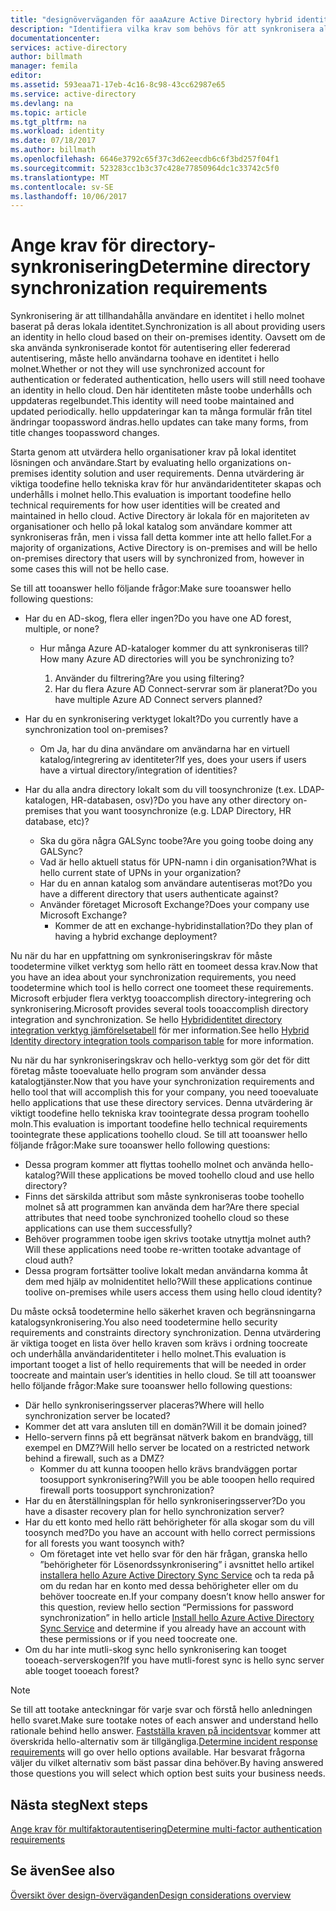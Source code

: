```yaml
---
title: "designöverväganden för aaaAzure Active Directory hybrid identity - fastställa kraven för directory-synkronisering | Microsoft Docs"
description: "Identifiera vilka krav som behövs för att synkronisera alla hello användare mellan on = lokala och molnbaserade för hello enterprise."
documentationcenter: 
services: active-directory
author: billmath
manager: femila
editor: 
ms.assetid: 593eaa71-17eb-4c16-8c98-43cc62987e65
ms.service: active-directory
ms.devlang: na
ms.topic: article
ms.tgt_pltfrm: na
ms.workload: identity
ms.date: 07/18/2017
ms.author: billmath
ms.openlocfilehash: 6646e3792c65f37c3d62eecdb6c6f3bd257f04f1
ms.sourcegitcommit: 523283cc1b3c37c428e77850964dc1c33742c5f0
ms.translationtype: MT
ms.contentlocale: sv-SE
ms.lasthandoff: 10/06/2017
---
```

# <a name="determine-directory-synchronization-requirements"></a><span data-ttu-id="26f90-103">Ange krav för directory-synkronisering</span><span class="sxs-lookup"><span data-stu-id="26f90-103">Determine directory synchronization requirements</span></span>
<span data-ttu-id="26f90-104">Synkronisering är att tillhandahålla användare en identitet i hello molnet baserat på deras lokala identitet.</span><span class="sxs-lookup"><span data-stu-id="26f90-104">Synchronization is all about providing users an identity in hello cloud based on their on-premises identity.</span></span> <span data-ttu-id="26f90-105">Oavsett om de ska använda synkroniserade kontot för autentisering eller federerad autentisering, måste hello användarna toohave en identitet i hello molnet.</span><span class="sxs-lookup"><span data-stu-id="26f90-105">Whether or not they will use synchronized account for authentication or federated authentication, hello users will still need toohave an identity in hello cloud.</span></span>  <span data-ttu-id="26f90-106">Den här identiteten måste toobe underhålls och uppdateras regelbundet.</span><span class="sxs-lookup"><span data-stu-id="26f90-106">This identity will need toobe maintained and updated periodically.</span></span>  <span data-ttu-id="26f90-107">hello uppdateringar kan ta många formulär från titel ändringar toopassword ändras.</span><span class="sxs-lookup"><span data-stu-id="26f90-107">hello updates can take many forms, from title changes toopassword changes.</span></span>  

<span data-ttu-id="26f90-108">Starta genom att utvärdera hello organisationer krav på lokal identitet lösningen och användare.</span><span class="sxs-lookup"><span data-stu-id="26f90-108">Start by evaluating hello organizations on-premises identity solution and user requirements.</span></span> <span data-ttu-id="26f90-109">Denna utvärdering är viktiga toodefine hello tekniska krav för hur användaridentiteter skapas och underhålls i molnet hello.</span><span class="sxs-lookup"><span data-stu-id="26f90-109">This evaluation is important toodefine hello technical requirements for how user identities will be created and maintained in hello cloud.</span></span>  <span data-ttu-id="26f90-110">Active Directory är lokala för en majoriteten av organisationer och hello på lokal katalog som användare kommer att synkroniseras från, men i vissa fall detta kommer inte att hello fallet.</span><span class="sxs-lookup"><span data-stu-id="26f90-110">For a majority of organizations, Active Directory is on-premises and will be hello on-premises directory that users will by synchronized from, however in some cases this will not be hello case.</span></span>  

<span data-ttu-id="26f90-111">Se till att tooanswer hello följande frågor:</span><span class="sxs-lookup"><span data-stu-id="26f90-111">Make sure tooanswer hello following questions:</span></span>

* <span data-ttu-id="26f90-112">Har du en AD-skog, flera eller ingen?</span><span class="sxs-lookup"><span data-stu-id="26f90-112">Do you have one AD forest, multiple, or none?</span></span>
  
  * <span data-ttu-id="26f90-113">Hur många Azure AD-kataloger kommer du att synkroniseras till?</span><span class="sxs-lookup"><span data-stu-id="26f90-113">How many Azure AD directories will you be synchronizing to?</span></span>
    
    1. <span data-ttu-id="26f90-114">Använder du filtrering?</span><span class="sxs-lookup"><span data-stu-id="26f90-114">Are you using filtering?</span></span>
    2. <span data-ttu-id="26f90-115">Har du flera Azure AD Connect-servrar som är planerat?</span><span class="sxs-lookup"><span data-stu-id="26f90-115">Do you have multiple Azure AD Connect servers planned?</span></span>
* <span data-ttu-id="26f90-116">Har du en synkronisering verktyget lokalt?</span><span class="sxs-lookup"><span data-stu-id="26f90-116">Do you currently have a synchronization tool on-premises?</span></span>
  
  * <span data-ttu-id="26f90-117">Om Ja, har du dina användare om användarna har en virtuell katalog/integrering av identiteter?</span><span class="sxs-lookup"><span data-stu-id="26f90-117">If yes, does your users if users have a virtual directory/integration of identities?</span></span>
* <span data-ttu-id="26f90-118">Har du alla andra directory lokalt som du vill toosynchronize (t.ex. LDAP-katalogen, HR-databasen, osv)?</span><span class="sxs-lookup"><span data-stu-id="26f90-118">Do you have any other directory on-premises that you want toosynchronize (e.g. LDAP Directory, HR database, etc)?</span></span>
  * <span data-ttu-id="26f90-119">Ska du göra några GALSync toobe?</span><span class="sxs-lookup"><span data-stu-id="26f90-119">Are you going toobe doing any GALSync?</span></span>
  * <span data-ttu-id="26f90-120">Vad är hello aktuell status för UPN-namn i din organisation?</span><span class="sxs-lookup"><span data-stu-id="26f90-120">What is hello current state of UPNs in your organization?</span></span> 
  * <span data-ttu-id="26f90-121">Har du en annan katalog som användare autentiseras mot?</span><span class="sxs-lookup"><span data-stu-id="26f90-121">Do you have a different directory that users authenticate against?</span></span>
  * <span data-ttu-id="26f90-122">Använder företaget Microsoft Exchange?</span><span class="sxs-lookup"><span data-stu-id="26f90-122">Does your company use Microsoft Exchange?</span></span>
    * <span data-ttu-id="26f90-123">Kommer de att en exchange-hybridinstallation?</span><span class="sxs-lookup"><span data-stu-id="26f90-123">Do they plan of having a hybrid exchange deployment?</span></span>

<span data-ttu-id="26f90-124">Nu när du har en uppfattning om synkroniseringskrav för måste toodetermine vilket verktyg som hello rätt en toomeet dessa krav.</span><span class="sxs-lookup"><span data-stu-id="26f90-124">Now that you have an idea about your synchronization requirements, you need toodetermine which tool is hello correct one toomeet these requirements.</span></span>  <span data-ttu-id="26f90-125">Microsoft erbjuder flera verktyg tooaccomplish directory-integrering och synkronisering.</span><span class="sxs-lookup"><span data-stu-id="26f90-125">Microsoft provides several tools tooaccomplish directory integration and synchronization.</span></span>  <span data-ttu-id="26f90-126">Se hello [Hybrididentitet directory integration verktyg jämförelsetabell](active-directory-hybrid-identity-design-considerations-tools-comparison.md) för mer information.</span><span class="sxs-lookup"><span data-stu-id="26f90-126">See hello [Hybrid Identity directory integration tools comparison table](active-directory-hybrid-identity-design-considerations-tools-comparison.md) for more information.</span></span> 

<span data-ttu-id="26f90-127">Nu när du har synkroniseringskrav och hello-verktyg som gör det för ditt företag måste tooevaluate hello program som använder dessa katalogtjänster.</span><span class="sxs-lookup"><span data-stu-id="26f90-127">Now that you have your synchronization requirements and hello tool that will accomplish this for your company, you need tooevaluate hello applications that use these directory services.</span></span> <span data-ttu-id="26f90-128">Denna utvärdering är viktigt toodefine hello tekniska krav toointegrate dessa program toohello moln.</span><span class="sxs-lookup"><span data-stu-id="26f90-128">This evaluation is important toodefine hello technical requirements toointegrate these applications toohello cloud.</span></span> <span data-ttu-id="26f90-129">Se till att tooanswer hello följande frågor:</span><span class="sxs-lookup"><span data-stu-id="26f90-129">Make sure tooanswer hello following questions:</span></span>

* <span data-ttu-id="26f90-130">Dessa program kommer att flyttas toohello molnet och använda hello-katalog?</span><span class="sxs-lookup"><span data-stu-id="26f90-130">Will these applications be moved toohello cloud and use hello directory?</span></span>
* <span data-ttu-id="26f90-131">Finns det särskilda attribut som måste synkroniseras toobe toohello molnet så att programmen kan använda dem har?</span><span class="sxs-lookup"><span data-stu-id="26f90-131">Are there special attributes that need toobe synchronized toohello cloud so these applications can use them successfully?</span></span>
* <span data-ttu-id="26f90-132">Behöver programmen toobe igen skrivs tootake utnyttja molnet auth?</span><span class="sxs-lookup"><span data-stu-id="26f90-132">Will these applications need toobe re-written tootake advantage of cloud auth?</span></span>
* <span data-ttu-id="26f90-133">Dessa program fortsätter toolive lokalt medan användarna komma åt dem med hjälp av molnidentitet hello?</span><span class="sxs-lookup"><span data-stu-id="26f90-133">Will these applications continue toolive on-premises while users access them using hello cloud identity?</span></span>

<span data-ttu-id="26f90-134">Du måste också toodetermine hello säkerhet kraven och begränsningarna katalogsynkronisering.</span><span class="sxs-lookup"><span data-stu-id="26f90-134">You also need toodetermine hello security requirements and constraints directory synchronization.</span></span> <span data-ttu-id="26f90-135">Denna utvärdering är viktiga tooget en lista över hello kraven som krävs i ordning toocreate och underhålla användaridentiteter i hello molnet.</span><span class="sxs-lookup"><span data-stu-id="26f90-135">This evaluation is important tooget a list of hello requirements that will be needed in order toocreate and maintain user’s identities in hello cloud.</span></span> <span data-ttu-id="26f90-136">Se till att tooanswer hello följande frågor:</span><span class="sxs-lookup"><span data-stu-id="26f90-136">Make sure tooanswer hello following questions:</span></span>

* <span data-ttu-id="26f90-137">Där hello synkroniseringsserver placeras?</span><span class="sxs-lookup"><span data-stu-id="26f90-137">Where will hello synchronization server be located?</span></span>
* <span data-ttu-id="26f90-138">Kommer det att vara ansluten till en domän?</span><span class="sxs-lookup"><span data-stu-id="26f90-138">Will it be domain joined?</span></span>
* <span data-ttu-id="26f90-139">Hello-servern finns på ett begränsat nätverk bakom en brandvägg, till exempel en DMZ?</span><span class="sxs-lookup"><span data-stu-id="26f90-139">Will hello server be located on a restricted network behind a firewall, such as a DMZ?</span></span>
  * <span data-ttu-id="26f90-140">Kommer du att kunna tooopen hello krävs brandväggen portar toosupport synkronisering?</span><span class="sxs-lookup"><span data-stu-id="26f90-140">Will you be able tooopen hello required firewall ports toosupport synchronization?</span></span>
* <span data-ttu-id="26f90-141">Har du en återställningsplan för hello synkroniseringsserver?</span><span class="sxs-lookup"><span data-stu-id="26f90-141">Do you have a disaster recovery plan for hello synchronization server?</span></span>
* <span data-ttu-id="26f90-142">Har du ett konto med hello rätt behörigheter för alla skogar som du vill toosynch med?</span><span class="sxs-lookup"><span data-stu-id="26f90-142">Do you have an account with hello correct permissions for all forests you want toosynch with?</span></span>
  * <span data-ttu-id="26f90-143">Om företaget inte vet hello svar för den här frågan, granska hello ”behörigheter för Lösenordssynkronisering” i avsnittet hello artikel [installera hello Azure Active Directory Sync Service](https://msdn.microsoft.com/library/azure/dn757602.aspx#BKMK_CreateAnADAccountForTheSyncService) och ta reda på om du redan har en konto med dessa behörigheter eller om du behöver toocreate en.</span><span class="sxs-lookup"><span data-stu-id="26f90-143">If your company doesn’t know hello answer for this question, review hello section “Permissions for password synchronization” in hello article [Install hello Azure Active Directory Sync Service](https://msdn.microsoft.com/library/azure/dn757602.aspx#BKMK_CreateAnADAccountForTheSyncService) and determine if you already have an account with these permissions or if you need toocreate one.</span></span>
* <span data-ttu-id="26f90-144">Om du har inte mutli-skog sync hello synkronisering kan tooget tooeach-serverskogen?</span><span class="sxs-lookup"><span data-stu-id="26f90-144">If you have mutli-forest sync is hello sync server able tooget tooeach forest?</span></span>

> [!NOTE]
> <span data-ttu-id="26f90-145">Se till att tootake anteckningar för varje svar och förstå hello anledningen hello svaret.</span><span class="sxs-lookup"><span data-stu-id="26f90-145">Make sure tootake notes of each answer and understand hello rationale behind hello answer.</span></span> <span data-ttu-id="26f90-146">[Fastställa kraven på incidentsvar](active-directory-hybrid-identity-design-considerations-incident-response-requirements.md) kommer att överskrida hello-alternativ som är tillgängliga.</span><span class="sxs-lookup"><span data-stu-id="26f90-146">[Determine incident response requirements](active-directory-hybrid-identity-design-considerations-incident-response-requirements.md) will go over hello options available.</span></span> <span data-ttu-id="26f90-147">Har besvarat frågorna väljer du vilket alternativ som bäst passar dina behöver.</span><span class="sxs-lookup"><span data-stu-id="26f90-147">By having answered those questions you will select which option best suits your business needs.</span></span>
> 
> 

## <a name="next-steps"></a><span data-ttu-id="26f90-148">Nästa steg</span><span class="sxs-lookup"><span data-stu-id="26f90-148">Next steps</span></span>
[<span data-ttu-id="26f90-149">Ange krav för multifaktorautentisering</span><span class="sxs-lookup"><span data-stu-id="26f90-149">Determine multi-factor authentication requirements</span></span>](active-directory-hybrid-identity-design-considerations-multifactor-auth-requirements.md)

## <a name="see-also"></a><span data-ttu-id="26f90-150">Se även</span><span class="sxs-lookup"><span data-stu-id="26f90-150">See also</span></span>
[<span data-ttu-id="26f90-151">Översikt över design-överväganden</span><span class="sxs-lookup"><span data-stu-id="26f90-151">Design considerations overview</span></span>](active-directory-hybrid-identity-design-considerations-overview.md)

